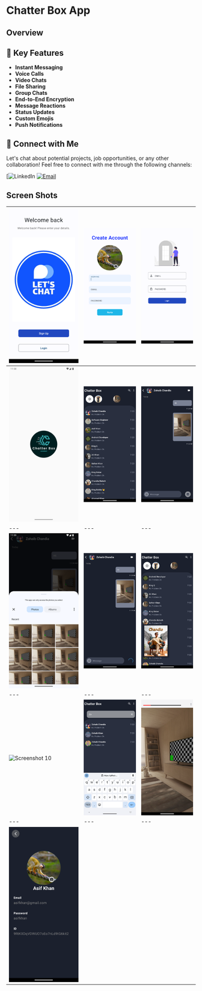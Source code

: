 # Chatter Box App
## Overview

## 🚀 Key Features
- **Instant Messaging**
- **Voice Calls**
- **Video Chats**
- **File Sharing**
- **Group Chats**
- **End-to-End Encryption**
- **Message Reactions**
- **Status Updates**
- **Custom Emojis**
- **Push Notifications**


## 🤝 Connect with Me
Let's chat about potential projects, job opportunities, or any other collaboration! Feel free to connect with me through the following channels:

[![LinkedIn](https://www.linkedin.com/in/khubaibkhandev](https://www.linkedin.com/in/muhammad-zohaib-imtiaz-dev/))
[![Email](https://img.shields.io/badge/Email-Drop%20a%20Message-red?style=for-the-badge&logo=gmail)](mailto:mzkhan9610@gmail.com)


## Screen Shots

| ![Screenshot 1](https://github.com/ZohaibKhanDev/Chatter_Box/blob/master/assits/1.png) | ![Screenshot 2](https://github.com/ZohaibKhanDev/Chatter_Box/blob/master/assits/2.png) | ![Screenshot 3](https://github.com/ZohaibKhanDev/Chatter_Box/blob/master/assits/3.png) |
| --- | --- | --- |
| ![Screenshot 4](https://github.com/ZohaibKhanDev/Chatter_Box/blob/master/assits/4.png) | ![Screenshot 5](https://github.com/ZohaibKhanDev/Chatter_Box/blob/master/assits/5.png) | ![Screenshot 6](https://github.com/ZohaibKhanDev/Chatter_Box/blob/master/assits/6.png) 
| --- | --- | ---|
| ![Screenshot 7](https://github.com/ZohaibKhanDev/Chatter_Box/blob/master/assits/7.png) | ![Screenshot 8](https://github.com/ZohaibKhanDev/Chatter_Box/blob/master/assits/8.png) | ![Screenshot 8](https://github.com/ZohaibKhanDev/Chatter_Box/blob/master/assits/9.png)
| --- | --- | ---|
| ![Screenshot 10](https://github.com/ZohaibKhanDev/Chatter_Box/blob/master/assits/10.png) | ![Screenshot 11](https://github.com/ZohaibKhanDev/Chatter_Box/blob/master/assits/11.png) | ![Screenshot 12](https://github.com/ZohaibKhanDev/Chatter_Box/blob/master/assits/12.png)
| --- | --- | ---|
| ![Screenshot 13](https://github.com/ZohaibKhanDev/Chatter_Box/blob/master/assits/13.png)

